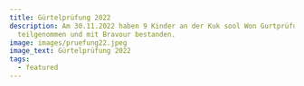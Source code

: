 ```yaml
---
title: Gürtelprüfung 2022
description: Am 30.11.2022 haben 9 Kinder an der Kuk sool Won Gurtprüfung
  teilgenommen und mit Bravour bestanden.
image: images/pruefung22.jpeg
image_text: Gürtelprüfung 2022
tags:
  - featured
---
```

